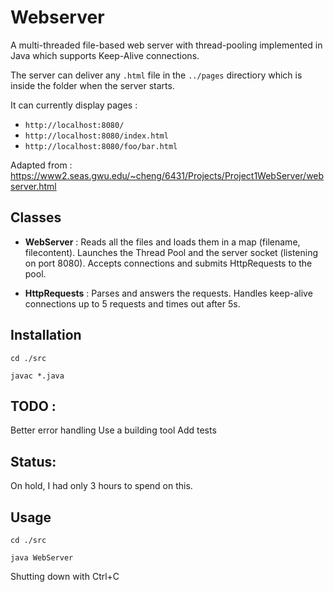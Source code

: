 # Webserver
 
A multi-threaded file-based web server with thread-pooling implemented in Java which supports Keep-Alive connections.

The server can deliver any `.html` file in the `../pages` directiory which is inside the folder when the server starts.

It can currently display pages :
- `http://localhost:8080/`
- `http://localhost:8080/index.html`
- `http://localhost:8080/foo/bar.html`

Adapted from : https://www2.seas.gwu.edu/~cheng/6431/Projects/Project1WebServer/webserver.html


## Classes

- **WebServer** : Reads all the files and loads them in a map (filename, filecontent). Launches the Thread Pool and the server socket (listening on port 8080). Accepts connections and submits HttpRequests to the pool.

- **HttpRequests** : Parses and answers the requests. Handles keep-alive connections up to 5 requests and times out after 5s. 

## Installation
`cd ./src`

`javac *.java`

## TODO :
Better error handling
Use a building tool
Add tests

## Status:
On hold, I had only 3 hours to spend on this.

## Usage
`cd ./src`

`java WebServer`

Shutting down with Ctrl+C
